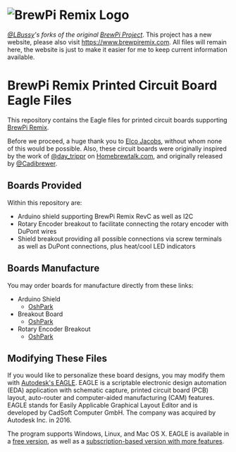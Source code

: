 # ![BrewPi Remix Logo](https://raw.githubusercontent.com/lbussy/brewpi-www-rmx/master/images/brewpi_logo.png)
*[@LBussy](https://github.com/lbussy)'s forks of the original [BrewPi Project](https://github.com/BrewPi)*.  This project has a new website, please also visit https://www.brewpiremix.com.  All files will remain here, the website is just to make it easier for me to keep current information available.

# BrewPi Remix Printed Circuit Board Eagle Files
This repository contains the Eagle files for printed circuit boards supporting [BrewPi Remix](https://www.brewpi.com/this-is-brewpi-0-2/).

Before we proceed, a huge thank you to [Elco Jacobs](https://github.com/elcojacobs), without whom none of this would be possible. Also, these circuit boards were originally inspired by the work of [@day_trippr](https://www.homebrewtalk.com/forum/members/day_trippr.81618/) on [Homebrewtalk.com](https://www.homebrewtalk.com/forum/threads/how-to-brewpi-lcd-add-on.510036/), and originally released by [@Cadibrewer](https://www.homebrewtalk.com/forum/members/cadibrewer.149782/).

## Boards Provided
Within this repository are:

- Arduino shield supporting BrewPi Remix RevC as well as I2C
- Rotary Encoder breakout to facilitate connecting the rotary encoder with DuPont wires
- Shield breakout providing all possible connections via screw terminals as well as DuPont connections, plus heat/cool LED indicators

## Boards Manufacture
You may order boards for manufacture directly from these links:
- Arduino Shield
  - [OshPark](https://oshpark.com/shared_projects/TOY7kiZg)
- Breakout Board
  - [OshPark](https://oshpark.com/shared_projects/SfXfFd61)
- Rotary Encoder Breakout
  - [OshPark](https://oshpark.com/shared_projects/IlNFHwwH)

## Modifying These Files
If you would like to personalize these board designs, you may modify them with [Autodesk's EAGLE](https://www.autodesk.com/products/eagle/overview). EAGLE is a scriptable electronic design automation (EDA) application with schematic capture, printed circuit board (PCB) layout, auto-router and computer-aided manufacturing (CAM) features. EAGLE stands for Easily Applicable Graphical Layout Editor and is developed by CadSoft Computer GmbH. The company was acquired by Autodesk Inc. in 2016.  

The program supports Windows, Linux, and Mac OS X.  EAGLE is available in a [free version](https://www.autodesk.com/products/eagle/free-download), as well as a [subscription-based version with more features](https://www.autodesk.com/products/eagle/compare).
